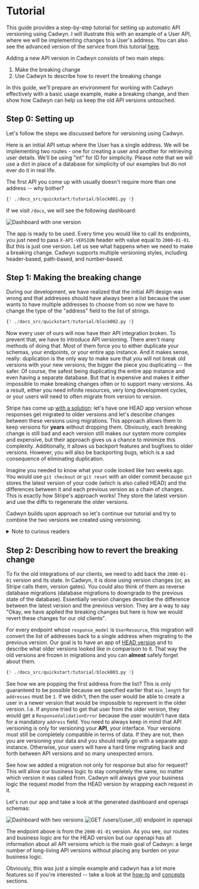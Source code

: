 
# Tutorial

This guide provides a step-by-step tutorial for setting up automatic API versioning using Cadwyn. I will illustrate this with an example of a User API, where we will be implementing changes to a User's address. You can also see the advanced version of the service from this tutorial [here](https://github.com/zmievsa/cadwyn/tree/main/tests/tutorial).

Adding a new API version in Cadwyn consists of two main steps:

1. Make the breaking change
2. Use Cadwyn to describe how to revert the breaking change

In this guide, we'll prepare an environment for working with Cadwyn effectively with a basic usage example, make a breaking change, and then show how Cadwyn can help us keep the old API versions untouched.

## Step 0: Setting up

Let's follow the steps we discussed before for versioning using Cadwyn.

Here is an initial API setup where the User has a single address. We will be implementing two routes - one for creating a user and another for retrieving user details. We'll be using "int" for ID for simplicity. Please note that we will use a dict in place of a database for simplicity of our examples but do not ever do it in real life.

The first API you come up with usually doesn't require more than one address -- why bother?

```python
{! ./docs_src/quickstart/tutorial/block001.py !}
```

If we visit `/docs`, we will see the following dashboard:

![Dashboard with one version](../img/dashboard_with_one_version.png)

The app is ready to be used. Every time you would like to call its endpoints, you just need to pass `X-API-VERSION` header with value equal to `2000-01-01`. But this is just one version. Let us see what happens when we need to make a breaking change. Cadwyn supports multiple versioning styles, including header-based, path-based, and number-based.

## Step 1: Making the breaking change

During our development, we have realized that the initial API design was wrong and that addresses should have always been a list because the user wants to have multiple addresses to choose from so now we have to change the type of the "address" field to the list of strings.

```python hl_lines="2 4 15 20 30 39"
{! ./docs_src/quickstart/tutorial/block002.py !}
```

Now every user of ours will now have their API integration broken. To prevent that, we have to introduce API versioning. There aren't many methods of doing that. Most of them force you to either duplicate your schemas, your endpoints, or your entire app instance. And it makes sense, really: duplication is the only way to make sure that you will not break old versions with your new versions; the bigger the piece you duplicating -- the safer. Of course, the safest being duplicating the entire app instance and even having a separate database. But that is expensive and makes it either impossible to make breaking changes often or to support many versions. As a result, either you need infinite resources, very long development cycles, or your users will need to often migrate from version to version.

Stripe has come up [with a solution](https://stripe.com/blog/api-versioning): let's have one HEAD app version whose responses get migrated to older versions and let's describe changes between these versions using migrations. This approach allows them to keep versions for **years** without dropping them. Obviously, each breaking change is still bad and each version still makes our system more complex and expensive, but their approach gives us a chance to minimize this complexity. Additionally, it allows us backport features and bugfixes to older versions. However, you will also be backporting bugs, which is a sad consequence of eliminating duplication.

Imagine you needed to know what your code looked like two weeks ago. You would use `git checkout` or `git reset` with an older commit because `git` stores the latest version of your code (which is also called HEAD) and the differences between it and each previous version as a chain of changes. This is exactly how Stripe's approach works! They store the latest version and use the diffs to regenerate the older versions.

Cadwyn builds upon approach so let's continue our tutorial and try to combine the two versions we created using versioning.

<details>
  <summary>Note to curious readers</summary>

  Git doesn't actually work this way internally. My description is closer to how SVN works. It's just a really simplistic metaphor to explain a concept.
</details>

## Step 2: Describing how to revert the breaking change

To fix the old integrations of our clients, we need to add back the `2000-01-01` version and its state. In Cadwyn, it is done using version changes (or, as Stripe calls them, version gates). You could also think of them as reverse database migrations (database migrations to downgrade to the previous state of the database). Essentially version changes describe the difference between the latest version and the previous version. They are a way to say "Okay, we have applied the breaking changes but here is how we would revert these changes for our old clients".

For every endpoint whose `response_model` is `UserResource`, this migration will convert the list of addresses back to a single address when migrating to the previous version. Our goal is to have an app of [HEAD version](../concepts/version_changes.md#headversion) and to describe what older versions looked like in comparison to it. That way the old versions are frozen in migrations and you can **almost** safely forget about them.

```python hl_lines="8-9 12 14-16 45-66"
{! ./docs_src/quickstart/tutorial/block003.py !}
```

See how we are popping the first address from the list? This is only guaranteed to be possible because we specified earlier that `min_length` for `addresses` must be `1`. If we didn't, then the user would be able to create a user in a newer version that would be impossible to represent in the older version. I.e. If anyone tried to get that user from the older version, they would get a `ResponseValidationError` because the user wouldn't have data for a mandatory `address` field. You need to always keep in mind that API versioning is only for versioning your **API**, your interface. Your versions must still be completely compatible in terms of data. If they are not, then you are versioning your data and you should really go with a separate app instance. Otherwise, your users will have a hard time migrating back and forth between API versions and so many unexpected errors.

See how we added a migration not only for response but also for request? This will allow our business logic to stay completely the same, no matter which version it was called from. Cadwyn will always give your business logic the request model from the HEAD version by wrapping each request in it.

Let's run our app and take a look at the generated dashboard and openapi schemas:

![Dashboard with two versions](../img/dashboard_with_two_versions.png)
![GET /users/{user_id} endpoint in openapi](../img/get_users_endpoint_from_prior_version.png)

The endpoint above is from the `2000-01-01` version. As you see, our routes and business logic are for the HEAD version but our openapi has all information about all API versions which is the main goal of Cadwyn: a large number of long-living API versions without placing any burden on your business logic.

Obviously, this was just a simple example and cadwyn has a lot more features so if you're interested -- take a look at the [how-to](../how_to/index.md) and [concepts](../concepts/index.md) sections.
